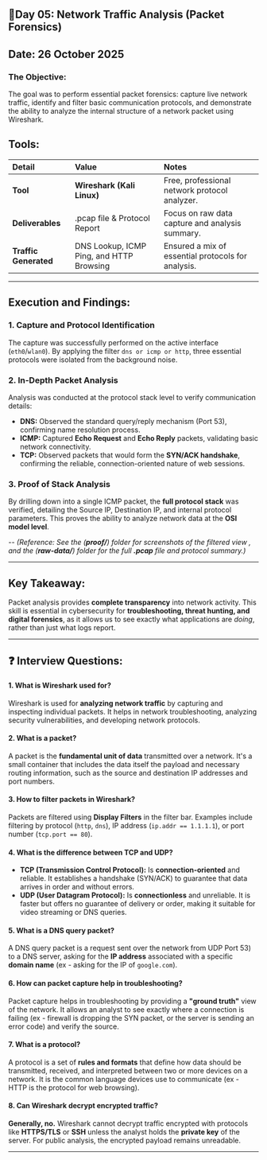## 🎯Day 05: Network Traffic Analysis (Packet Forensics)
## Date: 26 October 2025

### **The Objective:**
The goal was to perform essential packet forensics: capture live network traffic, identify and filter basic communication protocols, and demonstrate the ability to analyze the internal structure of a network
packet using Wireshark.

## Tools:
| Detail | Value | Notes |
| :--- | :--- | :--- |
| **Tool** | **Wireshark (Kali Linux)** | Free, professional network protocol analyzer. |
| **Deliverables** | .pcap file & Protocol Report | Focus on raw data capture and analysis summary. |
| **Traffic Generated** | DNS Lookup, ICMP Ping, and HTTP Browsing | Ensured a mix of essential protocols for analysis. |

---

## Execution and Findings:

### 1. Capture and Protocol Identification
The capture was successfully performed on the active interface (`eth0`/`wlan0`). By applying the filter `dns or icmp or http`, three essential protocols were isolated from the background noise.

### 2. In-Depth Packet Analysis
Analysis was conducted at the protocol stack level to verify communication details:
* **DNS:** Observed the standard query/reply mechanism (Port 53), confirming name resolution process.
* **ICMP:** Captured **Echo Request** and **Echo Reply** packets, validating basic network connectivity.
* **TCP:** Observed packets that would form the **SYN/ACK handshake**, confirming the reliable, connection-oriented nature of web sessions.

### 3. Proof of Stack Analysis
By drilling down into a single ICMP packet, the **full protocol stack** was verified, detailing the Source IP, Destination IP, and internal protocol parameters. This proves the ability to analyze network data at
the **OSI model level**.

--
*(Reference: See the (**proof/**) folder for screenshots of the filtered view , and the (**raw-data/**) folder for the full **.pcap** file and protocol summary.)*

---

## Key Takeaway:

Packet analysis provides **complete transparency** into network activity. This skill is essential in cybersecurity for **troubleshooting, threat hunting, and digital forensics**, as it allows us to see exactly 
what applications are *doing*, rather than just what logs report.

---

## ❓ Interview Questions:

#### 1. What is Wireshark used for?
Wireshark is used for **analyzing network traffic** by capturing and inspecting individual packets. It helps in network troubleshooting, analyzing security vulnerabilities, and developing network protocols.

#### 2. What is a packet?
A packet is the **fundamental unit of data** transmitted over a network. It's a small container that includes the data itself the payload and necessary routing information, such as the source and destination IP 
addresses and port numbers.

#### 3. How to filter packets in Wireshark?
Packets are filtered using **Display Filters** in the filter bar. Examples include filtering by protocol (`http`, `dns`), IP address (`ip.addr == 1.1.1.1`), or port number (`tcp.port == 80`).

#### 4. What is the difference between TCP and UDP?
* **TCP (Transmission Control Protocol):** Is **connection-oriented** and reliable. It establishes a handshake (SYN/ACK) to guarantee that data arrives in order and without errors.
* **UDP (User Datagram Protocol):** Is **connectionless** and unreliable. It is faster but offers no guarantee of delivery or order, making it suitable for video streaming or DNS queries.

#### 5. What is a DNS query packet?
A DNS query packet is a request sent over the network from UDP Port 53) to a DNS server, asking for the **IP address** associated with a specific **domain name** (ex - asking for the IP of `google.com`).

#### 6. How can packet capture help in troubleshooting?
Packet capture helps in troubleshooting by providing a **"ground truth"** view of the network. It allows an analyst to see exactly where a connection is failing (ex - firewall is dropping the SYN packet, 
or the server is sending an error code) and verify the source.

#### 7. What is a protocol?
A protocol is a set of **rules and formats** that define how data should be transmitted, received, and interpreted between two or more devices on a network. It is the common language devices use to communicate
(ex - HTTP is the protocol for web browsing).

#### 8. Can Wireshark decrypt encrypted traffic?
**Generally, no.** Wireshark cannot decrypt traffic encrypted with protocols like **HTTPS/TLS** or **SSH** unless the analyst holds the **private key** of the server. For public analysis, the encrypted payload
remains unreadable.

---
